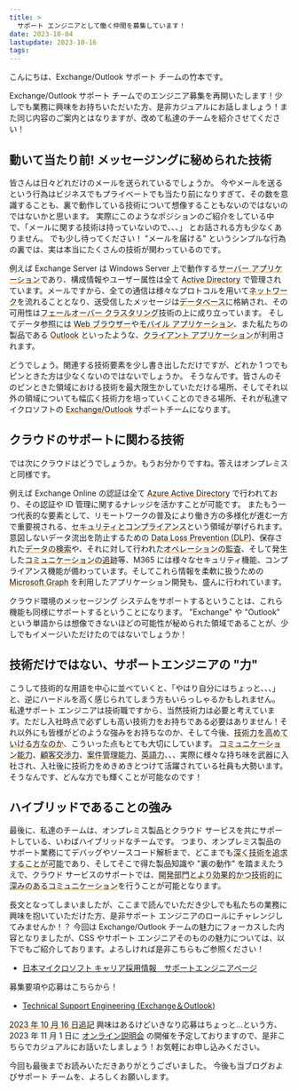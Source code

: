 ```yaml
---
title: >
  サポート エンジニアとして働く仲間を募集しています！
date: 2023-10-04
lastupdate: 2023-10-16
tags:
---
```


こんにちは、Exchange/Outlook サポート チームの竹本です。

<!-- 前回クローズとなってから 2 ヵ月あまりしか経過していませんが、さらなる体制強化のため、--> Exchange/Outlook サポート チームでのエンジニア募集を再開いたします！少しでも業務に興味をお持ちいただいた方、是非カジュアルにお話しましょう！また同じ内容のご案内とはなりますが、改めて私達のチームを紹介させてください！

## 動いて当たり前! メッセージングに秘められた技術

皆さんは日々どれだけのメールを送られているでしょうか。
今やメールを送るという行為はビジネスでもプライベートでも当たり前になりすぎて、その数を意識することも、裏で動作している技術について想像することもないのではないのではないかと思います。
実際にこのようなポジションのご紹介をしている中で、「メールに関する技術は持っていないので、、、」 とお話される方も少なくありません。
でも少し待ってください！ "メールを届ける" というシンプルな行為の裏では、実は本当にたくさんの技術が関わっているのです。

例えば Exchange Server は Windows Server 上で動作する<span style="background: linear-gradient(transparent 80%, #ffcc99 80%)">サーバー アプリケーション</span>であり、構成情報やユーザー属性は全て <span style="background: linear-gradient(transparent 80%, #ffcc99 80%)">Active Directory</span> で管理されています。メールですから、全ての通信は様々なプロトコルを用いて<span style="background: linear-gradient(transparent 80%, #ffcc99 80%)">ネットワーク</span>を流れることとなり、送受信したメッセージは<span style="background: linear-gradient(transparent 80%, #ffcc99 80%)">データベース</span>に格納され、その可用性は<span style="background: linear-gradient(transparent 80%, #ffcc99 80%)">フェールオーバー クラスタリング</span>技術の上に成り立っています。
そしてデータ参照には <span style="background: linear-gradient(transparent 80%, #ffcc99 80%)">Web ブラウザー</span>や<span style="background: linear-gradient(transparent 80%, #ffcc99 80%)">モバイル アプリケーション</span>、また私たちの製品である <span style="background: linear-gradient(transparent 80%, #ffcc99 80%)">Outlook</span> といったような、<span style="background: linear-gradient(transparent 80%, #ffcc99 80%)">クライアント アプリケーション</span>が利用されます。

どうでしょう。関連する技術要素を少し書き出しただけですが、どれか 1 つでもピンときた方は少なくないのではないでしょうか。
そうなんです。皆さんのそのピンときた領域における技術を最大限生かしていただける場所、そしてそれ以外の領域についても幅広く技術力を培っていくことのできる場所、それが私達マイクロソフトの <span style="background: linear-gradient(transparent 80%, #ffcc99 80%)">Exchange/Outlook</span> サポートチームになります。

## クラウドのサポートに関わる技術

では次にクラウドはどうでしょうか。もうお分かりですね。答えはオンプレミスと同様です。

例えば Exchange Online の認証は全て <span style="background: linear-gradient(transparent 80%, #ffcc99 80%)">Azure Active Directory</span> で行われており、その認証や ID 管理に関するナレッジを活かすことが可能です。
またもう一つ代表的な要素として、リモートワークの普及により働き方の多様化が進む一方で重要視される、<span style="background: linear-gradient(transparent 80%, #ffcc99 80%)">セキュリティとコンプライアンス</span>という領域が挙げられます。
意図しないデータ流出を防止するための <span style="background: linear-gradient(transparent 80%, #ffcc99 80%)">Data Loss Prevention (DLP)</span>、保存された<span style="background: linear-gradient(transparent 80%, #ffcc99 80%)">データの検索</span>や、それに対して行われた<span style="background: linear-gradient(transparent 80%, #ffcc99 80%)">オペレーションの監査</span>、そして発生した<span style="background: linear-gradient(transparent 80%, #ffcc99 80%)">コミュニケーションの追跡</span>等、M365 には様々なセキュリティ機能、コンプライアンス機能が備わっています。そしてこれら情報を柔軟に扱うための <span style="background: linear-gradient(transparent 80%, #ffcc99 80%)">Microsoft Graph</span> を利用したアプリケーション開発も、盛んに行われています。

クラウド環境のメッセージング システムをサポートするということは、これら機能も同様にサポートするということになります。
"Exchange" や "Outlook" という単語からは想像できないほどの可能性が秘められた領域であることが、少しでもイメージいただけたのではないでしょうか！

## 技術だけではない、サポートエンジニアの "力"

こうして技術的な用語を中心に並べていくと、「やはり自分にはちょっと、、、」と、逆にハードルを高く感じられてしまう方もいらっしゃるかもしれません。
私達サポート エンジニアは技術職ですから、当然技術力は必要と考えています。ただし入社時点で必ずしも高い技術力をお持ちである必要はありません！それ以外にも皆様がどのような強みをお持ちなのか、そして今後、<span style="background: linear-gradient(transparent 80%, #ffcc99 80%)">技術力を高めていける方なのか</span>、こういった点もとても大切にしています。
<span style="background: linear-gradient(transparent 80%, #ffcc99 80%)">コミュニケーション能力</span>、<span style="background: linear-gradient(transparent 80%, #ffcc99 80%)">顧客交渉力</span>、<span style="background: linear-gradient(transparent 80%, #ffcc99 80%)">案件管理能力</span>、<span style="background: linear-gradient(transparent 80%, #ffcc99 80%)">英語力</span>、、、実際に様々な持ち味を武器に入社され、入社後に技術力をめきめきとつけて活躍されている社員も大勢います。
そうなんです、どんな方でも輝くことが可能なのです！

## ハイブリッドであることの強み

最後に、私達のチームは、オンプレミス製品とクラウド サービスを共にサポートしている、いわばハイブリッドなチームです。
つまり、オンプレミス製品のサポート業務にてデバッグやソースコード解析まで、どこまでも<span style="background: linear-gradient(transparent 80%, #ffcc99 80%)">深く技術を追求することが可能</span>であり、そしてそこで得た製品知識や "裏の動作" を踏まえたうえで、クラウド サービスのサポートでは、<span style="background: linear-gradient(transparent 80%, #ffcc99 80%)">開発部門とより効果的かつ技術的に深みのあるコミュニケーション</span>を行うことが可能となります。

長文となってしまいましたが、ここまで読んでいただき少しでも私たちの業務に興味を抱いていただけた方、是非サポート エンジニアのロールにチャレンジしてみませんか！？
今回は Exchange/Outlook チームの魅力にフォーカスした内容となりましたが、CSS やサポート エンジニアそのものの魅力については、以下でもご紹介しております。よろしければ是非こちらもご参照ください！

- [日本マイクロソフト キャリア採用情報　サポートエンジニアページ](https://www.microsoft.com/ja-jp/mscorp/mid-career/se-top.aspx)
<!-- - [ハイブリッド ワークを支える! MW サポート エンジニアをご紹介](https://sway.office.com/j7kLofkNe1dHCv5Y) -->


募集要項や応募はこちらから！

- [Technical Support Engineering (Exchange＆Outlook)](https://jobs.careers.microsoft.com/global/ja/job/1590616/Technical-Support-Engineering-(Exchange%EF%BC%86Outlook))
<!-- - [Support Engineer (Exchange & Outlook) in Tokyo, Tokyo-to, Japan | Technical Support at Microsoft](https://careers.microsoft.com/us/en/job/1063036/Support-Engineer-Exchange-Outlook) -->

<span style="background: linear-gradient(transparent 80%, #ffcc99 80%)">2023 年 10 月 16 日追記</span>
興味はあるけどいきなり応募はちょっと…という方、2023 年 11 月 1 日に [オンライン説明会](https://forms.office.com/pages/responsepage.aspx?id=v4j5cvGGr0GRqy180BHbR4234QyyJCpPk5-ZSi995hZUM0hKVUhBSFNRUzNGMEhNUEJFMVlIUFREWi4u) の開催を予定しておりますので、是非こちらでカジュアルにお話いたしましょう！お気軽にお申し込みください。

今回も最後までお読みいただきありがとうございました。
今後も当ブログおよびサポート チームを、よろしくお願いします。

